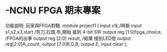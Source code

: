 # -NCNU FPGA 期末專案
功能說明:
玩家與FPGA對戰.
module project1 (
  input  clk,/時脈
  input  s1,s2,s3,start /剪刀,石頭,布,開始 接到 4-bit SW
  output reg [1:0]fpga_choice, /FPGA的出拳
  output reg [2:0] result, /結果  接到LED燈
  output reg[2:0]A_count, 
  output [7:0]R,G,B,
  output E,
  input clear
);
